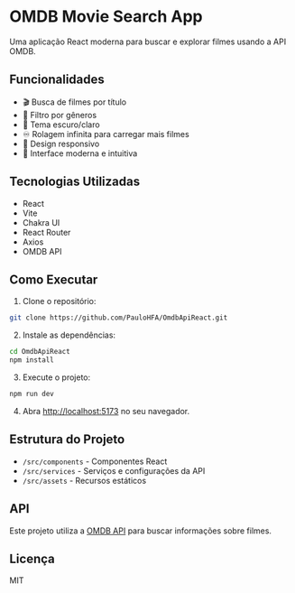 # OMDB Movie Search App

Uma aplicação React moderna para buscar e explorar filmes usando a API OMDB.

## Funcionalidades

- 🎬 Busca de filmes por título
- 🎯 Filtro por gêneros
- 🌙 Tema escuro/claro
- ♾️ Rolagem infinita para carregar mais filmes
- 📱 Design responsivo
- 🎨 Interface moderna e intuitiva

## Tecnologias Utilizadas

- React
- Vite
- Chakra UI
- React Router
- Axios
- OMDB API

## Como Executar

1. Clone o repositório:
```bash
git clone https://github.com/PauloHFA/OmdbApiReact.git
```

2. Instale as dependências:
```bash
cd OmdbApiReact
npm install
```

3. Execute o projeto:
```bash
npm run dev
```

4. Abra [http://localhost:5173](http://localhost:5173) no seu navegador.

## Estrutura do Projeto

- `/src/components` - Componentes React
- `/src/services` - Serviços e configurações da API
- `/src/assets` - Recursos estáticos

## API

Este projeto utiliza a [OMDB API](http://www.omdbapi.com/) para buscar informações sobre filmes.

## Licença

MIT
